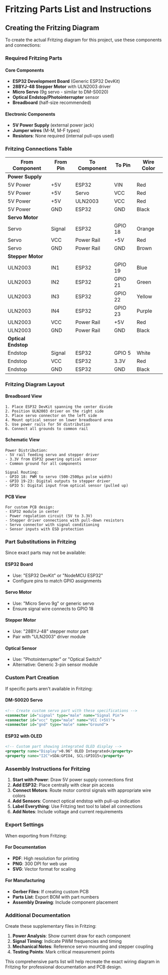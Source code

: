 # Fritzing Parts List and Instructions

## Creating the Fritzing Diagram

To create the actual Fritzing diagram for this project, use these components and connections:

### Required Fritzing Parts

#### Core Components
- **ESP32 Development Board** (Generic ESP32 DevKit)
- **28BYJ-48 Stepper Motor** with ULN2003 driver
- **Micro Servo** (9g servo - similar to DM-S0020)
- **Optical Endstop/Photointerrupter** sensor
- **Breadboard** (half-size recommended)

#### Electronic Components
- **5V Power Supply** (external power jack)
- **Jumper wires** (M-M, M-F types)
- **Resistors**: None required (internal pull-ups used)

### Fritzing Connections Table

| From Component | From Pin | To Component | To Pin | Wire Color |
|----------------|----------|--------------|--------|------------|
| **Power Supply** | | | | |
| 5V Power | +5V | ESP32 | VIN | Red |
| 5V Power | +5V | Servo | VCC | Red |
| 5V Power | +5V | ULN2003 | VCC | Red |
| 5V Power | GND | ESP32 | GND | Black |
| **Servo Motor** | | | | |
| Servo | Signal | ESP32 | GPIO 18 | Orange |
| Servo | VCC | Power Rail | +5V | Red |
| Servo | GND | Power Rail | GND | Brown |
| **Stepper Motor** | | | | |
| ULN2003 | IN1 | ESP32 | GPIO 19 | Blue |
| ULN2003 | IN2 | ESP32 | GPIO 21 | Green |
| ULN2003 | IN3 | ESP32 | GPIO 22 | Yellow |
| ULN2003 | IN4 | ESP32 | GPIO 23 | Purple |
| ULN2003 | VCC | Power Rail | +5V | Red |
| ULN2003 | GND | Power Rail | GND | Black |
| **Optical Endstop** | | | | |
| Endstop | Signal | ESP32 | GPIO 5 | White |
| Endstop | VCC | ESP32 | 3.3V | Red |
| Endstop | GND | ESP32 | GND | Black |

### Fritzing Diagram Layout

#### Breadboard View
```
1. Place ESP32 DevKit spanning the center divide
2. Position ULN2003 driver on the right side
3. Place servo connector on the left side
4. Mount optical sensor on lower breadboard area
5. Use power rails for 5V distribution
6. Connect all grounds to common rail
```

#### Schematic View
```
Power Distribution:
- 5V rail feeding servo and stepper driver
- 3.3V from ESP32 powering optical sensor
- Common ground for all components

Signal Routing:
- GPIO 18: PWM to servo (500-2500μs pulse width)
- GPIO 19-23: Digital outputs to stepper driver
- GPIO 5: Digital input from optical sensor (pulled up)
```

#### PCB View
```
For custom PCB design:
- ESP32 module in center
- Power regulation circuit (5V to 3.3V)
- Stepper driver connections with pull-down resistors
- Servo connector with signal conditioning
- Sensor inputs with ESD protection
```

### Part Substitutions in Fritzing

Since exact parts may not be available:

#### ESP32 Board
- Use: "ESP32 DevKit" or "NodeMCU ESP32"
- Configure pins to match GPIO assignments

#### Servo Motor
- Use: "Micro Servo 9g" or generic servo
- Ensure signal wire connects to GPIO 18

#### Stepper Motor
- Use: "28BYJ-48" stepper motor part
- Pair with "ULN2003" driver module

#### Optical Sensor
- Use: "Photointerrupter" or "Optical Switch"
- Alternative: Generic 3-pin sensor module

### Custom Part Creation

If specific parts aren't available in Fritzing:

#### DM-S0020 Servo
```xml
<!-- Create custom servo part with these specifications -->
<connector id="signal" type="male" name="Signal Pin">
<connector id="vcc" type="male" name="VCC (+5V)">
<connector id="gnd" type="male" name="Ground">
```

#### ESP32 with OLED
```xml
<!-- Custom part showing integrated OLED display -->
<property name="Display">0.96" OLED Integrated</property>
<property name="I2C">SDA:GPIO4, SCL:GPIO15</property>
```

### Assembly Instructions for Fritzing

1. **Start with Power**: Draw 5V power supply connections first
2. **Add ESP32**: Place centrally with clear pin access
3. **Connect Motors**: Route motor control signals with appropriate wire colors
4. **Add Sensors**: Connect optical endstop with pull-up indication
5. **Label Everything**: Use Fritzing text tool to label all connections
6. **Add Notes**: Include voltage and current requirements

### Export Settings

When exporting from Fritzing:

#### For Documentation
- **PDF**: High resolution for printing
- **PNG**: 300 DPI for web use
- **SVG**: Vector format for scaling

#### For Manufacturing
- **Gerber Files**: If creating custom PCB
- **Parts List**: Export BOM with part numbers
- **Assembly Drawing**: Include component placement

### Additional Documentation

Create these supplementary files in Fritzing:

1. **Power Analysis**: Show current draw for each component
2. **Signal Timing**: Indicate PWM frequencies and timing
3. **Mechanical Notes**: Reference servo mounting and stepper coupling
4. **Testing Points**: Mark critical measurement points

This comprehensive parts list will help recreate the exact wiring diagram in Fritzing for professional documentation and PCB design.